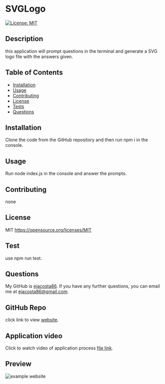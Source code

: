 # SVGLogo
[![License: MIT](https://img.shields.io/badge/License-MIT-yellow.svg)](https://opensource.org/licenses/MIT)
   
## Description
this application will prompt questions in the terminal and generate a SVG logo file with the answers given.

## Table of Contents
- [Installation](#installation)
- [Usage](#usage)
- [Contributing](#contributing)
- [License](#license)
- [Tests](#tests)
- [Questions](#questions)

## Installation 
Clone the code from the GitHub repository and then run npm i in the console.
    
## Usage 
Run node index.js in the console and answer the prompts.

## Contributing 
none

## License 
MIT
https://opensource.org/licenses/MIT

## Test
use npm run test.

## Questions
    
My GitHub is [ejacosta86](https://github.com/ejacosta86).
If you have any further questions, you can email me at ejacosta86@gmail.com.

## GitHub Repo
click link to view [website](https://github.com/Ejacosta86/SVGLogo).

## Application video
Click to watch video of application process [file link]().

## Preview
![example website]()